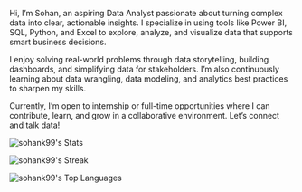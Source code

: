 Hi, I’m Sohan, an aspiring Data Analyst passionate about turning complex data into clear, actionable insights. I specialize in using tools like Power BI, SQL, Python, and Excel to explore, analyze, and visualize data that supports smart business decisions.

I enjoy solving real-world problems through data storytelling, building dashboards, and simplifying data for stakeholders. I’m also continuously learning about data wrangling, data modeling, and analytics best practices to sharpen my skills.

Currently, I’m open to internship or full-time opportunities where I can contribute, learn, and grow in a collaborative environment. Let’s connect and talk data!

![sohank99's Stats](https://github-readme-stats.vercel.app/api?username=sohank99&theme=vue-dark&show_icons=true&hide_border=true&count_private=true&show)

![sohank99's Streak](https://github-readme-streak-stats.herokuapp.com/?user=sohank99&theme=vue-dark&hide_border=true&show)

![sohank99's Top Languages](https://github-readme-stats.vercel.app/api/top-langs/?username=sohank99&theme=vue-dark&show_icons=true&hide_border=true&layout=compact)
